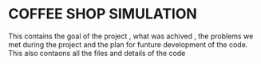# COFFEE SHOP SIMULATION 
This contains the goal of the project , what was achived , the problems we met during the project and the plan for funture development of the code.
This also contaons all the files and details of the code 

